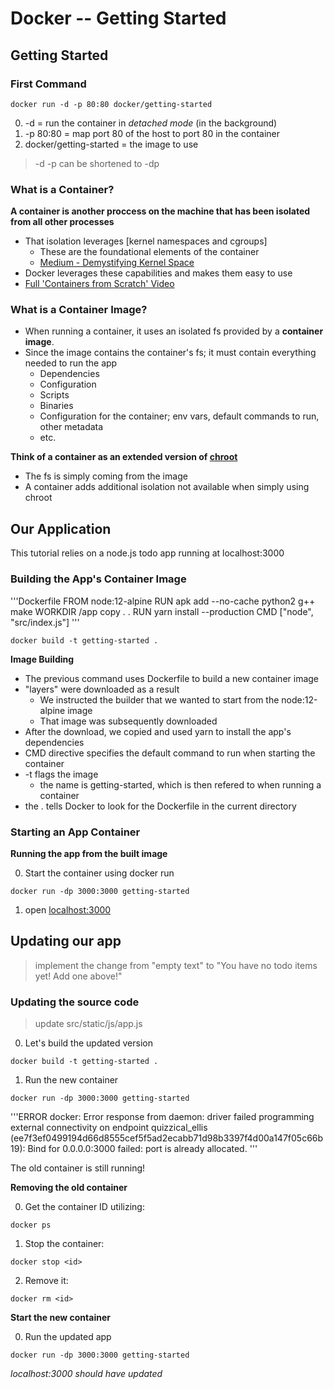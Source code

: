 # Docker -- Getting Started

## Getting Started

### First Command

`docker run -d -p 80:80 docker/getting-started`

0. -d = run the container in *detached mode* (in the background)
1. -p 80:80 = map port 80 of the host to port 80 in the container
2. docker/getting-started = the image to use

> -d -p can be shortened to -dp

### What is a Container?

**A container is another proccess on the machine that has been isolated from all other processes**

- That isolation leverages [kernel namespaces and cgroups]
	- These are the foundational elements of the container
	- [Medium - Demystifying Kernel Space](https://medium.com/@saschagrunert/demystifying-containers-part-i-kernel-space-2c53d6979504)
- Docker leverages these capabilities and makes them easy to use
- [Full 'Containers from Scratch' Video](https://www.youtube.com/watch?v=8fi7uSYlOdc)

### What is a Container Image?

- When running a container, it uses an isolated fs provided by a **container image**.
- Since the image contains the container's fs; it must contain everything needed to run the app
	- Dependencies
	- Configuration
	- Scripts
	- Binaries
	- Configuration for the container; env vars, default commands to run, other metadata
	- etc.

**Think of a container as an extended version of [chroot](https://man7.org/linux/man-pages/man1/chroot.1.html)**

- The fs is simply coming from the image
- A container adds additional isolation not available when simply using chroot

## Our Application

This tutorial relies on a node.js todo app running at localhost:3000

### Building the App's Container Image

'''Dockerfile
FROM node:12-alpine
RUN apk add --no-cache python2 g++ make
WORKDIR /app
copy . .
RUN yarn install --production
CMD ["node", "src/index.js"]
'''

`docker build -t getting-started .`

**Image Building**

- The previous command uses Dockerfile to build a new container image
- "layers" were downloaded as a result
	- We instructed the builder that we wanted to start from the node:12-alpine image
	- That image was subsequently downloaded
- After the download, we copied and used yarn to install the app's dependencies
- CMD directive specifies the default command to run when starting the container
- -t flags the image
	- the name is getting-started, which is then refered to when running a container
- the . tells Docker to look for the Dockerfile in the current directory

### Starting an App Container

**Running the app from the built image**

0. Start the container using docker run

`docker run -dp 3000:3000 getting-started`

1. open [localhost:3000](http://localhost:3000)

## Updating our app

> implement the change from "empty text" to "You have no todo items yet! Add one above!"

### Updating the source code

> update src/static/js/app.js

0. Let's build the updated version

`docker build -t getting-started .`

1. Run the new container

`docker run -dp 3000:3000 getting-started`

'''ERROR 
docker: Error response from daemon: driver failed programming external connectivity on endpoint quizzical_ellis (ee7f3ef0499194d66d8555cef5f5ad2ecabb71d98b3397f4d00a147f05c66b19): Bind for 0.0.0.0:3000 failed: port is already allocated.
'''

The old container is still running!

**Removing the old container**

0. Get the container ID utilizing:

`docker ps`

1. Stop the container:

`docker stop <id>`

2. Remove it:

`docker rm <id>`

**Start the new container**

0. Run the updated app

`docker run -dp 3000:3000 getting-started`

*localhost:3000 should have updated*

